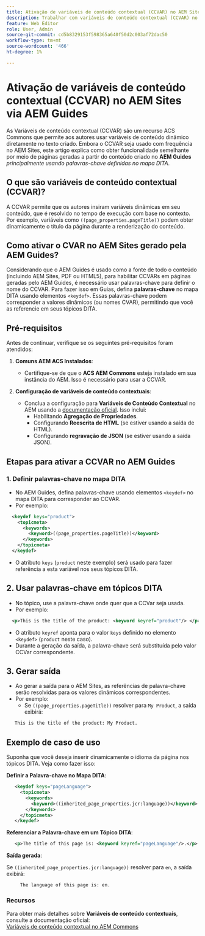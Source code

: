 ```yaml
---
title: Ativação de variáveis de conteúdo contextual (CCVAR) no AEM Sites via AEM Guides
description: Trabalhar com variáveis de conteúdo contextual (CCVAR) no AEM Sites via AEM Guides
feature: Web Editor
role: User, Admin
source-git-commit: cd5b8329153f598365a640f50d2c003af72dac50
workflow-type: tm+mt
source-wordcount: '466'
ht-degree: 1%

---
```


# Ativação de variáveis de conteúdo contextual (CCVAR) no AEM Sites via AEM Guides

As Variáveis de conteúdo contextual (CCVAR) são um recurso ACS Commons que permite aos autores usar variáveis de conteúdo dinâmico diretamente no texto criado. Embora o CCVAR seja usado com frequência no AEM Sites, este artigo explica como obter funcionalidade semelhante por meio de páginas geradas a partir do conteúdo criado no **AEM Guides** *principalmente usando palavras-chave definidas no mapa DITA*.


## O que são variáveis de conteúdo contextual (CCVAR)?

A CCVAR permite que os autores insiram variáveis dinâmicas em seu conteúdo, que é resolvido no tempo de execução com base no contexto. Por exemplo, variáveis como `((page_properties.pageTitle))` podem obter dinamicamente o título da página durante a renderização do conteúdo.


## Como ativar o CVAR no AEM Sites gerado pela AEM Guides?

Considerando que o AEM Guides é usado como a fonte de todo o conteúdo (incluindo AEM Sites, PDF ou HTML5), para habilitar CCVARs em páginas geradas pelo AEM Guides, é necessário usar palavras-chave para definir o nome do CCVAR. Para fazer isso em Guias, defina **palavras-chave** no mapa DITA usando elementos `<keydef>`. Essas palavras-chave podem corresponder a valores dinâmicos (ou nomes CVAR), permitindo que você as referencie em seus tópicos DITA.


## Pré-requisitos

Antes de continuar, verifique se os seguintes pré-requisitos foram atendidos:

1. **Comuns AEM ACS Instalados**:
   - Certifique-se de que o **ACS AEM Commons** esteja instalado em sua instância do AEM. Isso é necessário para usar a CCVAR.

2. **Configuração de variáveis de conteúdo contextuais**:
   - Conclua a configuração para **Variáveis de Conteúdo Contextual** no AEM usando a [documentação oficial](https://adobe-consulting-services.github.io/acs-aem-commons/features/contextual-content-variables/index.html). Isso inclui:
      - Habilitando **Agregação de Propriedades**.
      - Configurando **Reescrita de HTML** (se estiver usando a saída de HTML).
      - Configurando **regravação de JSON** (se estiver usando a saída JSON).



## Etapas para ativar a CCVAR no AEM Guides

### 1. Definir palavras-chave no mapa DITA

- No AEM Guides, defina palavras-chave usando elementos `<keydef>` no mapa DITA para corresponder ao CCVAR.
- Por exemplo:

```xml
  <keydef keys="product">
    <topicmeta>
      <keywords>
        <keyword>((page_properties.pageTitle))</keyword>
      </keywords>
    </topicmeta>
  </keydef>
```

- O atributo `keys` (`product` neste exemplo) será usado para fazer referência a esta variável nos seus tópicos DITA.


## 2. Usar palavras-chave em tópicos DITA

- No tópico, use a palavra-chave onde quer que a CCVar seja usada.
- Por exemplo:

```xml
  <p>This is the title of the product: <keyword keyref="product"/> </p>
```

- O atributo `keyref` aponta para o valor `keys` definido no elemento `<keydef>` (`product` neste caso).
- Durante a geração da saída, a palavra-chave será substituída pelo valor CCVar correspondente.


## 3. Gerar saída

- Ao gerar a saída para o AEM Sites, as referências de palavra-chave serão resolvidas para os valores dinâmicos correspondentes.
- Por exemplo:
   - Se `((page_properties.pageTitle))` resolver para `My Product`, a saída exibirá:

```xml
   This is the title of the product: My Product.
```


## Exemplo de caso de uso

Suponha que você deseja inserir dinamicamente o idioma da página nos tópicos DITA. Veja como fazer isso:

**Definir a Palavra-chave no Mapa DITA**:

```xml
   <keydef keys="pageLanguage">
     <topicmeta>
       <keywords>
         <keyword>((inherited_page_properties.jcr:language))</keyword>
       </keywords>
     </topicmeta>
   </keydef>
```

**Referenciar a Palavra-chave em um Tópico DITA**:

```xml
   <p>The title of this page is: <keyword keyref="pageLanguage"/>.</p>
```

**Saída gerada**:

Se `((inherited_page_properties.jcr:language))` resolver para `en`, a saída exibirá:

```
     The language of this page is: en.
```


### Recursos

Para obter mais detalhes sobre **Variáveis de conteúdo contextuais**, consulte a documentação oficial:\
[Variáveis de conteúdo contextual no AEM Commons](https://adobe-consulting-services.github.io/acs-aem-commons/features/contextual-content-variables/index.html)